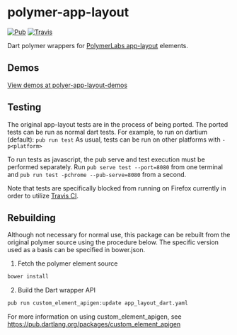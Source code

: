 # polymer-app-layout

[![Pub](https://img.shields.io/pub/v/polymer_app_layout.svg?maxAge=2592000?style=flat-square)](https://pub.dartlang.org/packages/polymer_app_layout)
[![Travis](https://img.shields.io/travis/ilikerobots/polymer-app-layout.svg?maxAge=2592000?style=flat-square)](https://travis-ci.org/ilikerobots/polymer-app-layout)

Dart polymer wrappers for [PolymerLabs app-layout](https://github.com/PolymerLabs/app-layout) elements.

## Demos

[View demos at polyer-app-layout-demos](http://ilikerobots.github.io/polymer-app-layout-demos/)

## Testing

The original app-layout tests are in the process of being ported.  The ported tests can be run as normal dart tests.
For example, to run on dartium (default): ```pub run test```  As usual, tests can be run on other platforms with
```-p<platform>```

To run tests as javascript, the pub serve and test execution must be performed separately. Run
```pub serve test --port=8080``` from one terminal and ```pub run test -pchrome --pub-serve=8080```
from a second.

Note that tests are specifically blocked from running on Firefox currently in order to utilize [Travis CI](https://pub.dartlang.org/packages/polymer_app_layout).


## Rebuilding

Although not necessary for normal use, this package can be rebuilt from the original polymer source using the procedure
below.  The specific version used as a basis can be specified in bower.json.

1. Fetch the polymer element source
```sh
bower install
```

2. Build the Dart wrapper API

```sh
pub run custom_element_apigen:update app_layout_dart.yaml
```

For more information on using custom_element_apigen, see <https://pub.dartlang.org/packages/custom_element_apigen>

